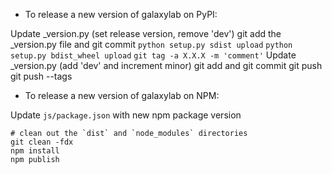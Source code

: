 - To release a new version of galaxylab on PyPI:

Update _version.py (set release version, remove 'dev')
git add the _version.py file and git commit
`python setup.py sdist upload`
`python setup.py bdist_wheel upload`
`git tag -a X.X.X -m 'comment'`
Update _version.py (add 'dev' and increment minor)
git add and git commit
git push
git push --tags

- To release a new version of galaxylab on NPM:

Update `js/package.json` with new npm package version

```
# clean out the `dist` and `node_modules` directories
git clean -fdx
npm install
npm publish
```